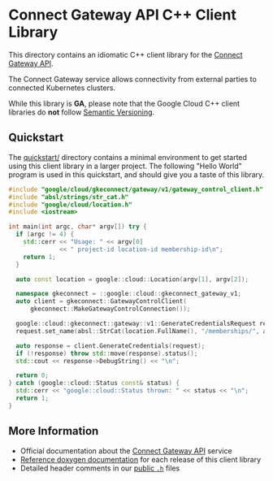 # Connect Gateway API C++ Client Library

This directory contains an idiomatic C++ client library for the
[Connect Gateway API][cloud-service-docs].

The Connect Gateway service allows connectivity from external parties to
connected Kubernetes clusters.

While this library is **GA**, please note that the Google Cloud C++ client
libraries do **not** follow [Semantic Versioning](https://semver.org/).

## Quickstart

The [quickstart/](quickstart/README.md) directory contains a minimal environment
to get started using this client library in a larger project. The following
"Hello World" program is used in this quickstart, and should give you a taste of
this library.

<!-- inject-quickstart-start -->

```cc
#include "google/cloud/gkeconnect/gateway/v1/gateway_control_client.h"
#include "absl/strings/str_cat.h"
#include "google/cloud/location.h"
#include <iostream>

int main(int argc, char* argv[]) try {
  if (argc != 4) {
    std::cerr << "Usage: " << argv[0]
              << " project-id location-id membership-id\n";
    return 1;
  }

  auto const location = google::cloud::Location(argv[1], argv[2]);

  namespace gkeconnect = ::google::cloud::gkeconnect_gateway_v1;
  auto client = gkeconnect::GatewayControlClient(
      gkeconnect::MakeGatewayControlConnection());

  google::cloud::gkeconnect::gateway::v1::GenerateCredentialsRequest request;
  request.set_name(absl::StrCat(location.FullName(), "/memberships/", argv[3]));

  auto response = client.GenerateCredentials(request);
  if (!response) throw std::move(response).status();
  std::cout << response->DebugString() << "\n";

  return 0;
} catch (google::cloud::Status const& status) {
  std::cerr << "google::cloud::Status thrown: " << status << "\n";
  return 1;
}
```

<!-- inject-quickstart-end -->

## More Information

- Official documentation about the [Connect Gateway API][cloud-service-docs]
  service
- [Reference doxygen documentation][doxygen-link] for each release of this
  client library
- Detailed header comments in our [public `.h`][source-link] files

[cloud-service-docs]: https://cloud.google.com/kubernetes-engine/enterprise/multicluster-management/gateway
[doxygen-link]: https://cloud.google.com/cpp/docs/reference/gkeconnect/latest/
[source-link]: https://github.com/googleapis/google-cloud-cpp/tree/main/google/cloud/gkeconnect
